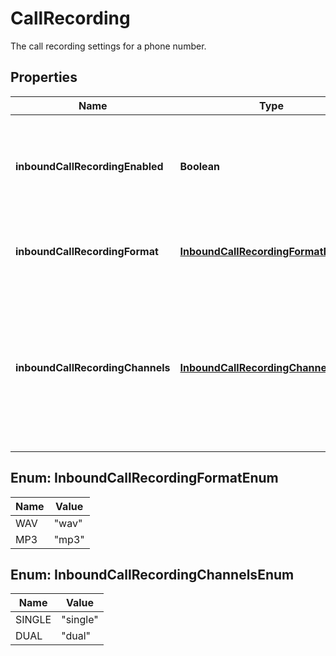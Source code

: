 

# CallRecording

The call recording settings for a phone number.

## Properties

| Name | Type | Description | Notes |
|------------ | ------------- | ------------- | -------------|
|**inboundCallRecordingEnabled** | **Boolean** | When enabled, any inbound call to this number will be recorded. |  [optional] |
|**inboundCallRecordingFormat** | [**InboundCallRecordingFormatEnum**](#InboundCallRecordingFormatEnum) | The audio file format for calls being recorded. |  [optional] |
|**inboundCallRecordingChannels** | [**InboundCallRecordingChannelsEnum**](#InboundCallRecordingChannelsEnum) | When using &#39;dual&#39; channels, final audio file will be stereo recorded with the first leg on channel A, and the rest on channel B. |  [optional] |



## Enum: InboundCallRecordingFormatEnum

| Name | Value |
|---- | -----|
| WAV | &quot;wav&quot; |
| MP3 | &quot;mp3&quot; |



## Enum: InboundCallRecordingChannelsEnum

| Name | Value |
|---- | -----|
| SINGLE | &quot;single&quot; |
| DUAL | &quot;dual&quot; |



